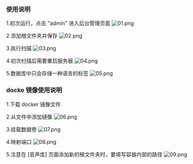 ### 使用说明
1.初次运行，点击 "admin" 进入后台管理页面
![01.png](https://i.loli.net/2020/04/22/j81VBrIfRyG9TzC.png)

2.添加根文件夹并保存
![02.png](https://i.loli.net/2020/04/22/aMwLEKgjfVHvyJT.png)

3.执行扫描
![03.png](https://i.loli.net/2020/04/22/pb5GtPoVKL6mwzA.png)

4.初次扫描后需要重启服务器
![04.png](https://i.loli.net/2020/04/22/kfLF6qP2b3t9oiS.png)

5.数据库中只会存储一种语言的标签
![05.png](https://i.loli.net/2020/04/22/eSRPvprqzosADXh.png)

### docke 镜像使用说明
1.下载 docker 镜像文件

2.从文件中添加镜像
![06.png](https://i.loli.net/2020/04/22/HqFvgnMybEzhjQm.png)

3.挂载数据卷
![07.png](https://i.loli.net/2020/04/22/mcM5D4vfAgoYbCQ.png)

4.映射端口
![08.png](https://i.loli.net/2020/04/22/5d2JkIf8XCe3KyG.png)

5.注意在 [音声库] 页面添加新的根文件夹时，要填写容器内部的路径
![09.png](https://i.loli.net/2020/04/22/2ogO8R5hyGsTpj7.png)